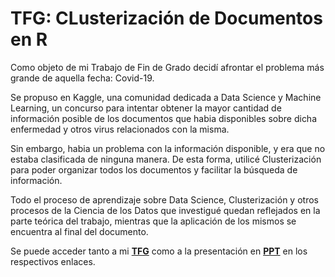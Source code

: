 # TFG: CLusterización de Documentos en R

Como objeto de mi Trabajo de Fin de Grado decidí afrontar el problema más grande de aquella fecha: Covid-19.

Se propuso en Kaggle, una comunidad dedicada a Data Science y Machine Learning, un concurso para intentar obtener la mayor cantidad de información posible de los documentos que habia disponibles sobre dicha enfermedad y otros virus relacionados con la misma.

Sin embargo, habia un problema con la información disponible, y era que no estaba clasificada de ninguna manera. De esta forma, utilicé Clusterización para poder organizar todos los documentos y facilitar la búsqueda de información.

Todo el proceso de aprendizaje sobre Data Science, Clusterización y otros procesos de la Ciencia de los Datos que investigué quedan reflejados en la parte teórica del trabajo, mientras que la aplicación de los mismos se encuentra al final del documento.

Se puede acceder tanto a mi [**TFG**](https://github.com/Acamon97/TFG/Documentos/TFG.pdf) como a la presentación en [**PPT**](https://github.com/Acamon97/TFG/Documentos/Presentacion_TFG_Aaron_Casado.pptx) en los respectivos enlaces.